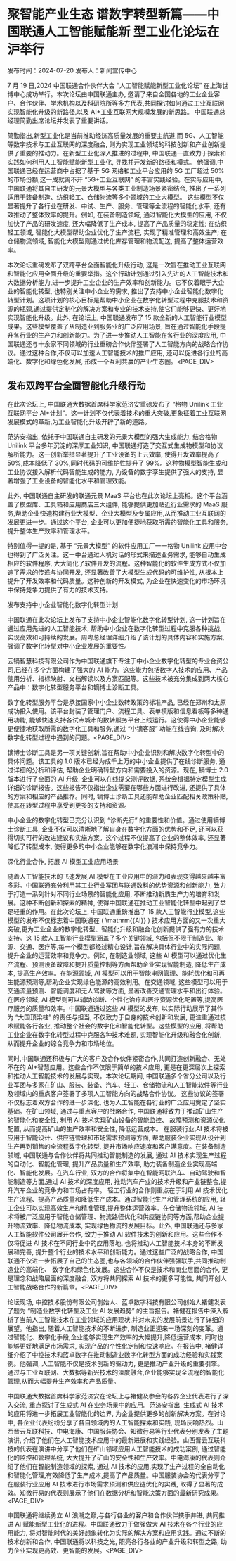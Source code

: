 # 聚智能产业生态 谱数字转型新篇——中国联通人工智能赋能新 型工业化论坛在沪举行

发布时间：2024-07-20 发布人：新闻宣传中心

7 月 19 日,2024 中国联通合作伙伴大会 “人工智能赋能新型工业化论坛” 在上海世博中心成功举行。本次论坛由中国联通主办, 邀请了来自全国各地的工业企业客户、合作伙伴、学术机构以及科研院所等多方代表,共同探讨如何通过工业互联网实现智能化升级的新路径,以及 AI+工业互联网大规模发展的新思路。 中国联通总经理简勤出席论坛并发表了重要讲话。

简勤指出,新型工业化是当前推动经济高质量发展的重要主航道,而 5G、人工智能等数字技术与工业互联网的深度融合, 则为实现工业领域的科技创新和产业创新提供了重要的推动力。在新型工业化深入推进的过程中, 中国联通一直致力于探索和实践如何利用人工智能赋能新型工业化, 寻找并开发新的路径和模式。 他强调,中国联通已经在运营商中占据了基于 5G 网络和工业平台应用的 5G 工厂超过 50%的市场份额,这一成就离不开 “5G+工业互联网” 的丰富实践经验。在实际应用中,中国联通将其自主研发的元景大模型与各类工业制造场景紧密结合, 推出了一系列适用于装备制造、纺织轻工、仓储物流等多个领域的工业大模型。 这些模型不仅显著提升了各行业在研发、中试、生产、服务、管理等全流程的智能化水平, 还有效推动了整体效率的提升。例如, 在装备制造领域, 通过智能化大模型的应用, 不仅加快了产品的研发速度, 还大幅降低了生产成本, 提高了产品质量的稳定性; 在纺织轻工领域, 智能化大模型帮助企业优化了生产流程, 实现了精准管理和高效生产; 在仓储物流领域, 智能化大模型则通过优化库存管理和物流配送, 提高了整体运营效率。

本次论坛重磅发布了双跨平台全面智能化升级行动, 这是一次旨在推动工业互联网和智能化应用全面升级的重要举措。这个行动计划通过引入先进的人工智能技术和大数据分析能力,进一步提升工业企业的生产效率和创新能力。它不仅着眼于大企业的智能化转型, 也特别关注中小企业的需求, 推出了支持中小企业智能化数字化转型计划。这项计划的核心目标是帮助中小企业在数字化转型过程中克服技术和资源的瓶颈,通过提供定制化的解决方案和专业的技术支持,使它们能够更快、更好地实现智能化升级。此外, 在论坛上, 中国联通发布了 15 款全新的人工智能行业模型成果。这些模型覆盖了从制造业到服务业的广泛应用场景, 旨在通过智能化手段提升各行业的生产力和创新能力。为了进一步推动人工智能在各行业的深度应用, 中国联通还与十余家不同领域的行业重磅合作伙伴签署了人工智能方向的战略合作协议。通过这种合作,不仅可以加速人工智能技术的推广应用, 还可以促进各行业的高端化、数字化和绿色化发展, 形成一个互利共赢的产业生态圈。<PAGE_DIV> 

## 发布双跨平台全面智能化升级行动

在此次论坛上, 中国联通大数据首席科学家范济安重磅发布了 “格物 Unilink 工业互联网平台 AI+计划”。这一计划不仅代表着技术的重大突破,更象征着工业互联网发展模式的革新,为工业智能化升级开辟了新的道路。

范济安指出, 依托于中国联通自主研发的元景大模型的强大生成能力, 结合格物 Unilink 平台多年沉淀的深厚工业知识, 中国联通打造了交互式生成物模型和协议解析能力。这一创新举措显著提升了工业设备的上云效率, 使得开发效率提高了 50%,成本降低了 30%,同时代码的可维护性提升了 99%。这种物模型智能生成和工业协议接入解析代码智能生成的能力, 为设备的数字孪生提供了强大的支持, 显著增强了工业设备的智能化水平和管理效能。

此外, 中国联通自主研发的联通元景 MaaS 平台也在此次论坛上亮相。这个平台涵盖了模型库、工具箱和应用商店三大组件, 能够提供更加贴近行业需求的 MaaS 服务,帮助企业快速构建行业大模型、企业大模型及专属应用,从而推动工业互联网的发展更进一步。通过这个平台, 企业可以更加便捷地获取所需的智能化工具和服务,提升整体生产效率和管理水平。

特别值得一提的是, 基于 “元景大模型” 的软件应用工厂一一格物 Unilink 应用中台也得到了广泛关注。这一中台通过人机对话的形式来描述业务需求, 能够自动生成相应的软件程序, 大大简化了软件开发的流程。这种智能化的软件生成方式不仅加速了需求的传递与协同开发, 还显著改善了大模型生成代码的可维护性, 从根本上提升了开发效率和代码质量。这种创新的开发模式, 为企业在快速变化的市场环境中保持竞争力提供了有力的技术支持。

发布支持中小企业智能化数字化转型计划

中国联通在此次论坛上发布了支持中小企业智能化数字化转型计划, 这一计划旨在通过应用先进的人工智能技术, 帮助中小企业在数字化转型过程中克服各种挑战, 实现高效和可持续的发展。周粤总经理详细介绍了该计划的具体内容和实施方案, 强调了数字化转型对中小企业发展的重要性。

云镝智慧科技有限公司作为中国联通旗下专注于中小企业数字化转型的专业合资公司,已经在多个方面构建了强大的 AI 能力。这些能力包括数字人技术的应用、产品使用分析、指标映射、文档解读以及方案匹配等。这些技术被充分集成到两大核心产品中：数字化转型服务平台和镝博士诊断工具。

数字化转型服务平台是承接国家中小企业数转政策的标准产品, 已经在郑州和太原成功投入使用。该平台封装了管理门户、流程工具、表单模版和信息看板等多种通用功能, 能够快速支持各试点城市的数转服务平台上线运行。这使得中小企业能够更便捷地获取所需的数字化工具和服务,通过 “小镝客服” 功能在线咨询, 及时解决数字化转型过程中遇到的问题。<PAGE_DIV> 

镝博士诊断工具是另一项关键创新,旨在帮助中小企业识别和解决数字化转型中的具体问题。该工具的 1.0 版本已经为成千上万的中小企业提供了在线诊断服务, 通过详细的分析和评估, 帮助企业明确转型方向和需要投入的资源。现在, 镝博士 2.0 版本进行了全面的 AI 升级, 企业可以在线提交测评数据, 系统会根据特定模型生成详细的诊断报告。这些报告不仅指出企业需要在哪些方面进行改进, 还提供了具体的方案和相应的产品推荐。同时, 镝博士诊断工具还能帮助企业匹配相关政策补贴,使其在转型过程中享受到更多的支持和资源。

中小企业的数字化转型已充分认识到 “诊断先行” 的重要性和价值。通过使用镝博士诊断工具, 企业不仅可以清晰地了解自身在数字化方面的优势和不足, 还可以获得切实可行的改进建议和实施方案。这个过程不仅提高了企业的整体效率, 还显著降低了转型成本, 使得更多的中小企业能够在数字化浪潮中保持竞争力。

深化行业合作, 拓展 AI 模型工业应用场景

随着人工智能技术的飞速发展,AI 模型在工业应用中的潜力和表现变得越来越丰富多彩。中国联通充分利用其工业行业军团与联通数科的优势资源和创新能力, 致力于打造一系列针对不同行业场景的智能化应用, 不断推动新质生产力的培育和发展。这种不断创新和探索的精神, 使得中国联通在推动工业智能化转型中起到了举足轻重的作用。在此次论坛上, 中国联通重磅推出了 15 款人工智能行业模型,这些模型的发布不仅标志着中国联通在 \( \mathrm{{AI}} \) 技术应用方面的又一次重大突破,更为工业企业的数字化转型、智能化升级和融合化创新提供了强有力的技术支持。这 15 款人工智能行业模型涵盖了多个关键领域, 包括但不限于制造业、能源、交通、医疗等,每一个模型都经过精心设计,旨在解决具体行业中的实际问题, 提升企业的运营效率和竞争力。例如, 在制造业领域, 这些 AI 模型可以通过优化生产流程、预测设备故障和提升质量控制等方面帮助企业实现智能制造, 降低生产成本, 提高生产效率。在能源领域, AI 模型可以用于智能电网管理、能耗优化和可再生能源预测等,帮助企业实现绿色能源的高效利用。在交通领域, 这些模型可以用于交通流量预测、智能调度和无人驾驶等方面, 显著改善交通管理水平和出行体验。在医疗领域, AI 模型则可以辅助诊断、个性化治疗和医疗资源优化配置等,提高医疗服务的质量和效率。中国联通通过这些 AI 模型的发布, 以实际行动展示了其作为 “大国顶梁柱” 的责任与担当, 不仅致力于自身的技术创新和发展, 更注重通过技术赋能各行各业, 推动整个社会的数字化和智能化转型。这些模型的应用, 将帮助工业企业在数字化转型过程中克服各种技术难题, 实现智能化升级和融合化创新, 从而提升企业的综合竞争力和市场地位。

同时,中国联通还积极与广大的客户及合作伙伴紧密合作,共同打造创新融合、无处不在的 AI+智慧应用。这些合作不仅限于简单的技术应用, 更是在更深层次上探索和推动人工智能技术的发展与实现。本次论坛期间, 中国联通多个省分公司以及行业军团与多家在矿山、服装、装备、汽车、轻工、仓储物流和人工智能软件等行业及领域内的重点客户签署了多项人工智能方向的战略合作协议。 这些协议的签署不仅标志着双方合作的进一步深化, 也为人工智能在各行业的广泛应用奠定了坚实基础。在矿山领域, 通过与重点客户的战略合作, 中国联通将致力于推动矿山生产的智能化和安全性, 利用 AI 技术实现矿山设备的智能监控、 故障预测和资源优化配置, 从而提高矿山的生产效率和安全性, 降低运营成本。 在服装行业,AI 技术将被应用于智能设计、供应链管理和市场需求预测等方面, 帮助服装企业实现从设计到生产再到销售的全流程数字化转型, 提升市场响应速度和客户满意度。在装备制造领域, 中国联通与合作伙伴将共同推动智能制造的发展, 通过 AI 技术实现生产过程的自动化、智能化管理, 提升产品质量和生产效率, 助力装备制造企业实现高端化、智能化发展。在汽车行业, 双方的合作将集中在智能网联汽车、自动驾驶和智能制造等方面,通过 AI 技术的深度应用, 推动汽车产业的技术升级和产业链整合,提升汽车企业的竞争力和市场占有率。 轻工行业的合作则重点在于利用 AI 技术优化生产流程、提高产品质量和降低生产成本。通过智能化生产和管理系统的应用, 轻工企业可以实现高效生产和精准管理,提升整体运营效率。在仓储物流领域, AI 技术将被广泛应用于智能仓储管理、物流路径优化和供应链协同等方面,帮助企业提升物流效率、降低物流成本, 实现绿色物流的发展目标。此外, 中国联通还与多家人工智能软件公司展开合作, 致力于推动 AI 软件技术的创新和应用。这些合作不仅将促进 AI 技术在不同行业中的应用落地, 也将推动人工智能技术本身的不断发展和完善, 提升整个行业的技术水平和创新能力。通过这些广泛的战略合作, 中国联通不仅进一步拓展了自己的生态圈,也与各领域的合作伙伴强强联手,共同推动制造业的高端化、 数字化和绿色化发展。这些合作不仅是技术和商业层面的合作, 更是理念和战略层面的深度融合, 双方将共同探索 AI 技术的更多可能性, 共同开创人工智能战略合作的新篇章。<PAGE_DIV> 

论坛现场, 中控技术股份有限公司创始人、蓝卓数字科技有限公司创始人褚健发表了题为 “制造业数字化转型及工业 AI 发展趋势” 的主旨报告。褚健在报告中深入解析了当前人工智能技术在工业领域的应用现状,并对未来的发展前景进行了详细的展望。他指出, 随着人工智能技术的不断进步, 制造业正迎来一场深刻的变革。通过智能化、数字化手段,企业能够实现生产效率的大幅提升,降低运营成本, 同时也能够更好地满足市场需求, 实现产品的个性化定制和快速响应。在报告中, 褚健详细介绍了中控技术和蓝卓数字在推动制造业数字化转型方面的成功经验和实践案例。他强调, 人工智能不仅是技术创新的驱动力, 更是推动产业升级的重要引擎。通过与工业互联网、大数据等新兴技术的深度融合,企业能够实现全流程的智能化管理,从而大幅提升生产效率和产品质量。

中国联通大数据首席科学家范济安在论坛上与褚健及参会的各界企业代表进行了深入交流, 重点探讨了生成式 AI 在业务场景中的应用。范济安指出, 生成式 AI 技术的应用将进一步拓展工业智能化的边界, 为企业提供更多的创新解决方案。在讨论中, 各企业代表纷纷分享了各自领域内的人工智能探索和实践, 现场反响热烈。山西晋云互联科技、中电海康、中国服装协会、知微行易等行业代表分别发表了主题演讲, 介绍了他们在人工智能技术应用中的最新进展和实践经验。山西晋云互联科技的代表在演讲中分享了他们在矿山领域应用人工智能技术的成功案例, 通过智能化的监控和管理系统, 大大提升了矿山的安全性和生产效率。中电海康的代表则介绍了他们在智能制造领域的探索, 通过 AI 技术的应用,实现了生产过程的全自动化和智能化管理,有效降低了生产成本,提高了产品质量。中国服装协会的代表分享了在服装行业应用 AI 技术进行市场需求预测和供应链优化的实践, 取得了显著的成效。知微行易的代表则展示了他们在数据分析和智能决策方面的最新研究成果。<PAGE_DIV> 

中国联通将继续勇立 AI 浪潮之巅,与各行各业的客户和合作伙伴携手并进, 共同推进 AI 赋能新型工业化的进程。中国联通致力于做强做大 AI 技术在各个行业的应用能力, 将对智能时代的美好想象转化为实际的解决方案和应用实践。通过不断的技术创新和合作, 中国联通将以科技之光, 照亮各行各业的产业升级和转型之路, 助力企业实现更高效、更智能的发展。<PAGE_DIV> 